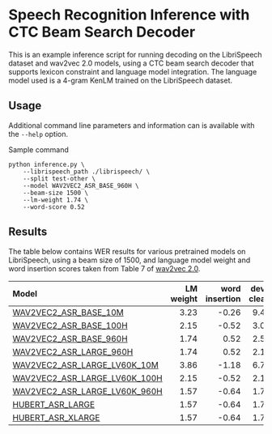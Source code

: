 # Speech Recognition Inference with CTC Beam Search Decoder

This is an example inference script for running decoding on the LibriSpeech dataset and wav2vec 2.0 models, using a CTC beam search decoder that supports lexicon constraint and language model integration. The language model used is a 4-gram KenLM trained on the LibriSpeech dataset.

## Usage
Additional command line parameters and information can is available with the `--help` option.

Sample command

```
python inference.py \
    --librispeech_path ./librispeech/ \
    --split test-other \
    --model WAV2VEC2_ASR_BASE_960H \
    --beam-size 1500 \
    --lm-weight 1.74 \
    --word-score 0.52
```

## Results
The table below contains WER results for various pretrained models on LibriSpeech, using a beam size of 1500, and language model weight and word insertion scores taken from Table 7 of [wav2vec 2.0](https://arxiv.org/pdf/2006.11477.pdf).

|                                                                                            Model | LM weight | word insertion | dev-clean | dev-other | test-clean | test-other |
|:------------------------------------------------------------------------------------------------|-----------:|-----------:|-----------:|-----------:|-----------:|-----------:|
| [WAV2VEC2_ASR_BASE_10M](https://pytorch.org/audio/main/generated/torchffmpeg.pipelines.WAV2VEC2_ASR_BASE_10M.html#torchffmpeg.pipelines.WAV2VEC2_ASR_BASE_10M)     |        3.23|        -0.26|        9.41|        15.95|        9.35|       15.91|
| [WAV2VEC2_ASR_BASE_100H](https://pytorch.org/audio/main/generated/torchffmpeg.pipelines.WAV2VEC2_ASR_BASE_100H.html#torchffmpeg.pipelines.WAV2VEC2_ASR_BASE_100H)   |        2.15|        -0.52|        3.08|        7.89|        3.42|        8.07|
| [WAV2VEC2_ASR_BASE_960H](https://pytorch.org/audio/main/generated/torchffmpeg.pipelines.WAV2VEC2_ASR_BASE_960H.html#torchffmpeg.pipelines.WAV2VEC2_ASR_BASE_960H)   |        1.74|        0.52|        2.56|        6.26|        2.61|        6.15|
| [WAV2VEC2_ASR_LARGE_960H](https://pytorch.org/audio/main/generated/torchffmpeg.pipelines.WAV2VEC2_ASR_LARGE_960H.html#torchffmpeg.pipelines.WAV2VEC2_ASR_LARGE_960H) |        1.74|        0.52|        2.14|        4.62|        2.34|        4.98|
| [WAV2VEC2_ASR_LARGE_LV60K_10M](https://pytorch.org/audio/main/generated/torchffmpeg.pipelines.WAV2VEC2_ASR_LARGE_LV60K_10M.html#torchffmpeg.pipelines.WAV2VEC2_ASR_LARGE_LV60K_10M) |        3.86|        -1.18|        6.77|        10.03|        6.87|        10.51|
| [WAV2VEC2_ASR_LARGE_LV60K_100H](https://pytorch.org/audio/main/generated/torchffmpeg.pipelines.WAV2VEC2_ASR_LARGE_LV60K_100H.html#torchffmpeg.pipelines.WAV2VEC2_ASR_LARGE_LV60K_100H) |        2.15|        -0.52|        2.19|        4.55|        2.32|        4.64|
| [WAV2VEC2_ASR_LARGE_LV60K_960H](https://pytorch.org/audio/main/generated/torchffmpeg.pipelines.WAV2VEC2_ASR_LARGE_LV60K_960H.html#torchffmpeg.pipelines.WAV2VEC2_ASR_LARGE_LV60K_960H) |        1.57|        -0.64|        1.78|        3.51|        2.03|        3.68|
| [HUBERT_ASR_LARGE](https://pytorch.org/audio/main/generated/torchffmpeg.pipelines.HUBERT_ASR_LARGE.html#torchffmpeg.pipelines.HUBERT_ASR_LARGE) |        1.57|        -0.64|        1.77|        3.32|        2.03|        3.68|
| [HUBERT_ASR_XLARGE](https://pytorch.org/audio/main/generated/torchffmpeg.pipelines.HUBERT_ASR_XLARGE.html#torchffmpeg.pipelines.HUBERT_ASR_XLARGE) |        1.57|        -0.64|        1.73|        2.72|        1.90|        3.16|
